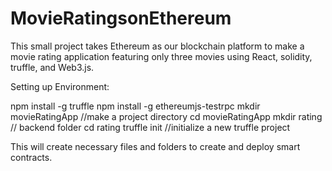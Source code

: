 # MovieRatingsonEthereum

This small project takes Ethereum as our blockchain platform to make a movie rating application featuring only three movies using React, solidity, truffle, and Web3.js. 

Setting up Environment:

npm install -g truffle
npm install -g ethereumjs-testrpc
mkdir movieRatingApp //make a project directory
cd movieRatingApp
mkdir rating // backend folder
cd rating 
truffle init //initialize a new truffle project 

This will create necessary files and folders to create and deploy smart contracts.
